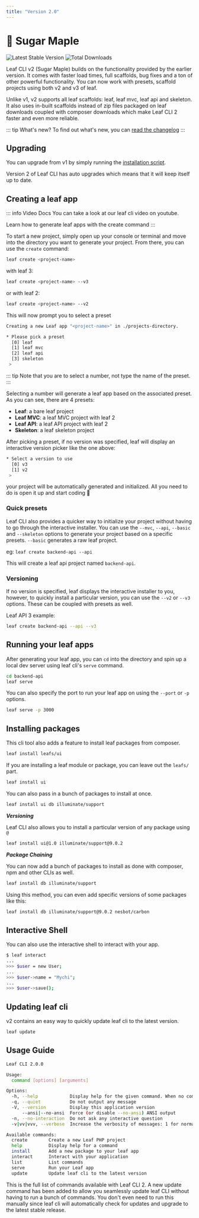 ```yaml
---
title: "Version 2.0"
---
```


# 🍁 Sugar Maple

![Latest Stable Version](https://poser.pugx.org/leafs/cli/v/stable)
![Total Downloads](https://poser.pugx.org/leafs/cli/downloads)

Leaf CLI v2 (Sugar Maple) builds on the functionality provided by the earlier version. It comes with faster load times, full scaffolds, bug fixes and a ton of other powerful functionality. You can now work with presets, scaffold projects using both v2 and v3 of leaf.

Unlike v1, v2 supports all leaf scaffolds: leaf, leaf mvc, leaf api and skeleton. It also uses in-built scaffolds instead of zip files packaged on leaf downloads coupled with composer downloads which make Leaf CLI 2 faster and even more reliable.

::: tip What's new?
To find out what's new, you can [read the changelog](https://github.com/leafsphp/cli/releases/latest)
:::

## Upgrading

You can upgrade from v1 by simply running the [installation script](/docs/#installation).

Version 2 of Leaf CLI has auto upgrades which means that it will keep itself up to date.

## Creating a leaf app

::: info Video Docs
You can take a look at our leaf cli video on youtube.

<VideoLesson href="https://www.youtube.com/watch?v=PuOk5xqTIsA" title="Install leaf PHP">Learn how to generate leaf apps with the create command</VideoLesson>
:::

To start a new project, simply open up your console or terminal and move into the directory you want to generate your project. From there, you can use the `create` command:

```bash
leaf create <project-name>
```

with leaf 3:

```sh
leaf create <project-name> --v3
```

or with leaf 2:

```sh
leaf create <project-name> --v2
```

This will now prompt you to select a preset <Badge text="New in v2" />

```sh
Creating a new Leaf app "<project-name>" in ./projects-directory.

* Please pick a preset 
  [0] leaf
  [1] leaf mvc
  [2] leaf api
  [3] skeleton
 > 
```

::: tip
Note that you are to select a number, not type the name of the preset.
:::

Selecting a number will generate a leaf app based on the associated preset. As you can see, there are 4 presets:

- **Leaf**: a bare leaf project
- **Leaf MVC**: a leaf MVC project with leaf 2
- **Leaf API**: a leaf API project with leaf 2
- **Skeleton**: a leaf skeleton project

After picking a preset, if no version was specified, leaf will display an interactive version picker like the one above:

```sh
* Select a version to use 
  [0] v3
  [1] v2
 >
```

your project will be automatically generated and initialized. All you need to do is open it up and start coding 🚀

### Quick presets

Leaf CLI also provides a quicker way to initialize your project without having to go through the interactive installer. You can use the `--mvc`, `--api`, `--basic` and `--skeleton` options to generate your project based on a specific presets. `--basic` generates a raw leaf project.

eg: `leaf create backend-api --api`

This will create a leaf api project named `backend-api`.

### Versioning

If no version is specified, leaf displays the interactive installer to you, however, to quickly install a particular version, you can use the `--v2` or `--v3` options. These can be coupled with presets as well.

Leaf API 3 example:

```sh
leaf create backend-api --api --v3
```

## Running your leaf apps

After generating your leaf app, you can `cd` into the directory and spin up a local dev server using leaf cli's `serve` command.

```sh
cd backend-api
leaf serve
```

You can also specify the port to run your leaf app on using the `--port` or `-p` options.

```sh
leaf serve -p 3000
```

## Installing packages

This cli tool also adds a feature to install leaf packages from composer.

```bash
leaf install leafs/ui
```

If you are installing a leaf module or package, you can leave out the `leafs/` part.

```sh
leaf install ui
```

You can also pass in a bunch of packages to install at once.

```sh
leaf install ui db illuminate/support
```

***Versioning <Badge text="new in 2.0.5" />***

Leaf CLI also allows you to install a particular version of any package using `@`

```sh
leaf install ui@1.0 illuminate/support@9.0.2
```

***Package Chaining <Badge text="new in 2.0.5" />***

You can now add a bunch of packages to install as done with composer, npm and other CLIs as well.

```sh
leaf install db illuminate/support
```

Using this method, you can even add specific versions of some packages like this:

```sh
leaf install db illuminate/support@9.0.2 nesbot/carbon
```

## Interactive Shell

You can also use the interactive shell to interact with your app.

```bash
$ leaf interact
...
>>> $user = new User;
...
>>> $user->name = "Mychi";
...
>>> $user->save();
```

## Updating leaf cli

v2 contains an easy way to quickly update leaf cli to the latest version.

```bash
leaf update
```

## Usage Guide

```sh
Leaf CLI 2.0.0

Usage:
  command [options] [arguments]

Options:
  -h, --help            Display help for the given command. When no command is given display help for the list command
  -q, --quiet           Do not output any message
  -V, --version         Display this application version
      --ansi|--no-ansi  Force (or disable --no-ansi) ANSI output
  -n, --no-interaction  Do not ask any interactive question
  -v|vv|vvv, --verbose  Increase the verbosity of messages: 1 for normal output, 2 for more verbose output and 3 for debug

Available commands:
  create        Create a new Leaf PHP project
  help          Display help for a command
  install       Add a new package to your leaf app
  interact      Interact with your application
  list          List commands
  serve         Run your Leaf app
  update        Update leaf cli to the latest version
```

This is the full list of commands available with Leaf CLI 2. A new update command has been added to allow you seamlessly update leaf CLI without having to run a bunch of commands. You don't even need to run this manually since leaf cli will automatically check for updates and upgrade to the latest stable release.
